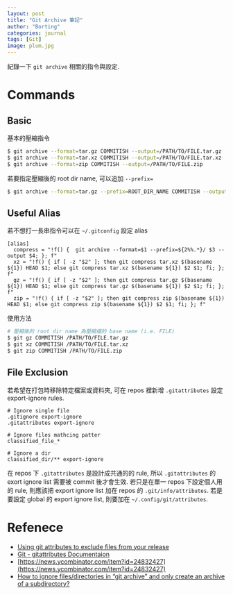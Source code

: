 ```yaml
---
layout: post
title: "Git Archive 筆記"
author: "Borting"
categories: journal
tags: [Git]
image: plum.jpg
---
```


紀錄一下 `git archive` 相關的指令與設定.

# Commands

## Basic

基本的壓縮指令

```bash
$ git archive --format=tar.gz COMMITISH --output=/PATH/TO/FILE.tar.gz
$ git archive --format=tar.xz COMMITISH --output=/PATH/TO/FILE.tar.xz
$ git archive --format=zip COMMITISH --output=/PATH/TO/FILE.zip
```

若要指定壓縮後的 root dir name, 可以追加 `--prefix=`

```bash
$ git archive --format=tar.gz --prefix=ROOT_DIR_NAME COMMITISH --output=/PATH/TO/FILE.tar.gz
```

## Useful Alias

若不想打一長串指令可以在 `~/.gitconfig` 設定 alias

```gitconfig
[alias]
  compress = "!f() {  git archive --format=$1 --prefix=${2%%.*}/ $3 --output $4; }; f"
  xz = "!f() { if [ -z "$2" ]; then git compress tar.xz $(basename ${1}) HEAD $1; else git compress tar.xz $(basename ${1}) $2 $1; fi; }; f"
  gz = "!f() { if [ -z "$2" ]; then git compress tar.gz $(basename ${1}) HEAD $1; else git compress tar.gz $(basename ${1}) $2 $1; fi; }; f"
  zip = "!f() { if [ -z "$2" ]; then git compress zip $(basename ${1}) HEAD $1; else git compress zip $(basename ${1}) $2 $1; fi; }; f"
```

使用方法

```bash
# 壓縮後的 root dir name 為壓縮檔的 base name (i.e. FILE)
$ git gz COMMITISH /PATH/TO/FILE.tar.gz
$ git xz COMMITISH /PATH/TO/FILE.tar.xz
$ git zip COMMITISH /PATH/TO/FILE.zip
```

## File Exclusion

若希望在打包時移除特定檔案或資料夾, 可在 repos 裡新增 `.gitattributes` 設定 export-ignore rules.
```gitconfig
# Ignore single file
.gitignore export-ignore
.gitattributes export-ignore

# Ignore files mathcing patter
classified_file_*

# Ignore a dir
classified_dir/** export-ignore
```

在 repos 下 `.gitattributes` 是設計成共通的的 rule, 所以 `.gitattributes` 的 exort ignore list 需要被 commit 後才會生效.
若只是在單一 repos 下設定個人用的 rule, 則應該把 export ignore list 加在 repos 的 `.git/info/attributes`.
若是要設定 global 的 export ignore list, 則要加在 `~/.config/git/attributes`.

# Refenece

* [Using git attributes to exclude files from your release](https://www.pixelite.co.nz/article/using-git-attributes-exclude-files-your-release/)
* [Git - gitattributes Documentaion](https://git-scm.com/docs/gitattributes)
* [https://news.ycombinator.com/item?id=24832427](https://news.ycombinator.com/item?id=24832427)
* [How to ignore files/directories in “git archive” and only create an archive of a subdirectory?](https://stackoverflow.com/questions/52804334/how-to-ignore-files-directories-in-git-archive-and-only-create-an-archive-of-a)
